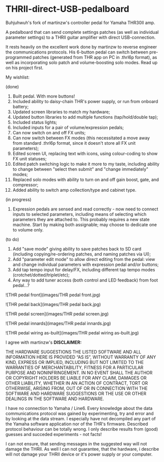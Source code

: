 # THRII-direct-USB-pedalboard
Buhjuhwuh's fork of martinzw's controller pedal for Yamaha THR30II amp.

A pedalboard that can send complete settings patches (as well as individual parameter settings) to a THRII guitar amplifier with direct USB-connection.

It rests heavily on the excellent work done by martinzw to reverse engineer the communications protocols.  His 6-button pedal can switch between pre-programmed patches (generated from THR app on PC in .thrl6p format), as well as incorporating solo patch and volume-boosting solo modes.  Read up on his project first.

My wishlist:

(done)

<ol>
  <li>Built pedal. With more buttons!</li>
  <li>Included ability to daisy-chain THR's power supply, or run from onboard battery;</li>
  <li>Updated screen libraries to match my hardware;</li>
  <li>Updated button libraries to add multiple functions (tap/hold/double tap);</li>
  <li>Included status lights;</li>
  <li>Included inputs for a pair of volume/expression pedals;</li>
  <li>Can now switch on and off FX units;</li>
  <li>Can now switch between FX modes (this necessitated a move away from standard .thrl6p format, since it doesn't store all FX unit parameters);</li>
  <li>Edited screen UI, replacing text with icons, using colour-coding to show FX unit statuses;</li>
  <li>Edited patch switching logic to make it more to my taste, including ability to change between "select then submit" and "change immediately" modes;</li>
  <li>Replaced solo modes with ability to turn on and off gain boost, gate, and compressor;</li>
  <li>Added ability to switch amp collection/type and cabinet type.</li>
</ol>

(in progress)

<ol>
  <li>Expression pedals are sensed and read correctly - now need to connect inputs to selected parameters, including means of selecting which parameters they are attached to.  This probably requires a new state machine.  Start by making both assignable; may choose to dedicate one to volume only.</li>
</ol>

(to do)

<ol>
  <li>Add "save mode" giving ability to save patches back to SD card (including copying/re-ordering patches, and naming patches via UI);</li>
  <li>Add "parameter edit mode" to allow direct editing from the pedal: view and change individual parameters with expression pedal and/or buttons;</li>
  <li>Add tap tempo input for delay/FX, including different tap tempo modes (crotchet/dotted/triplet/etc);</li>
  <li>Any way to add tuner access (both control and LED feedback) from foot pedal...?</li>
</ol>

![THR pedal front](images/THR pedal front.jpg)

![THR pedal back](images/THR pedal back.jpg)

![THR pedal screen](images/THR pedal screen.jpg)

![THR pedal innards](images/THR pedal innards.jpg)

![THR pedal wiring as-built](images/THR pedal wiring as-built.jpg)

I agree with martinzw's **DISCLAIMER:**

THE HARDWARE SUGGESTIONS THE LISTED SOFTWARE AND ALL INFORMATION HERE IS PROVIDED “AS IS”, WITHOUT WARRANTY OF ANY KIND, EXPRESS OR IMPLIED, INCLUDING BUT NOT LIMITED TO THE WARRANTIES OF MERCHANTABILITY, FITNESS FOR A PARTICULAR PURPOSE AND NONINFRINGEMENT. IN NO EVENT SHALL THE AUTHOR OR COPYRIGHT HOLDERS BE LIABLE FOR ANY CLAIM, DAMAGES OR OTHER LIABILITY, WHETHER IN AN ACTION OF CONTRACT, TORT OR OTHERWISE, ARISING FROM, OUT OF OR IN CONNECTION WITH THE SOFTWARE AND HARDWARE SUGGESTIONS OR THE USE OR OTHER DEALINGS IN THE SOFTWARE AND HARDWARE.

I have no connection to Yamaha / Line6. Every knowledge about the data communications protocol was gained by experimenting, try and error and by looking at the data stream. I especially have not decompiled any part of the Yamaha software application nor of the THR's firmware. Described protocol behaviour can be totally wrong. I only describe results from (good) guesses and succeded experiments - not facts!

I can not ensure, that sending messages in the suggested way will not damage the THRII. As well I can not guarantee, that the hardware, i describe will not damage your THRII device or it's power supply or your computer.

